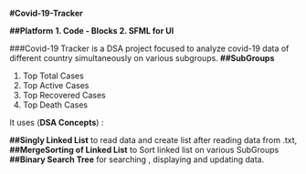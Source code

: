 **#Covid-19-Tracker**

**##Platform**
**1. Code - Blocks
2. SFML for UI**

###Covid-19 Tracker is a DSA project focused to analyze covid-19 data of different country simultaneously on various subgroups.
**##SubGroups**
1. Top Total Cases
2. Top Active Cases
3. Top Recovered Cases
4. Top Death Cases


It uses (**DSA Concepts**)  :

**##Singly Linked List**
     to read data and create list after reading data from .txt,
**##MergeSorting of Linked List**
     to Sort linked list on various SubGroups
**##Binary Search Tree**
     for searching , displaying and updating data.
